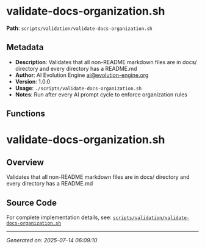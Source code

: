 # validate-docs-organization.sh

**Path**: `scripts/validation/validate-docs-organization.sh`

## Metadata

- **Description**: Validates that all non-README markdown files are in docs/ directory and every directory has a README.md
- **Author**: AI Evolution Engine <ai@evolution-engine.org>
- **Version**: 1.0.0
- **Usage**: `./scripts/validate-docs-organization.sh`
- **Notes**: Run after every AI prompt cycle to enforce organization rules

## Functions

# validate-docs-organization.sh

## Overview

Validates that all non-README markdown files are in docs/ directory and every directory has a README.md


## Source Code

For complete implementation details, see: [`scripts/validation/validate-docs-organization.sh`](../../scripts/validation/validate-docs-organization.sh)

---
*Generated on: 2025-07-14 06:09:10*
